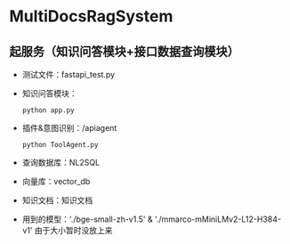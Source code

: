 # MultiDocsRagSystem

## 起服务（知识问答模块+接口数据查询模块）

* 测试文件：fastapi_test.py
* 知识问答模块：

  ```
  python app.py
  ```
* 插件&意图识别：/apiagent

  ```
  python ToolAgent.py
  ```
* 查询数据库：NL2SQL
* 向量库：vector_db
* 知识文档：知识文档
* 用到的模型：'./bge-small-zh-v1.5' & './mmarco-mMiniLMv2-L12-H384-v1' 由于大小暂时没放上来
